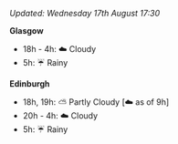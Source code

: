 *Updated: Wednesday 17th August 17:30*

**Glasgow**

* 18h - 4h: :cloud: Cloudy
* 5h: :umbrella: Rainy

**Edinburgh**

* 18h, 19h: :partly_sunny: Partly Cloudy [:cloud: as of 9h]
* 20h - 4h: :cloud: Cloudy
* 5h: :umbrella: Rainy
